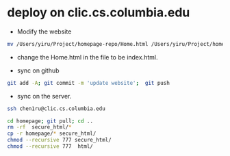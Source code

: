# deploy on clic.cs.columbia.edu
- Modify the website 
```bash
mv /Users/yiru/Project/homepage-repo/Home.html /Users/yiru/Project/homepage-repo/index.html
```
- change the Home.html in the file to be index.html.
  
- sync on github
```bash
git add -A; git commit -m 'update website';  git push
```
- sync on the server.
```bash
ssh chen1ru@clic.cs.columbia.edu
```
```bash
cd homepage; git pull; cd ..
rm -rf  secure_html/*
cp -r homepage/* secure_html/
chmod --recursive 777 secure_html/
chmod --recursive 777  html/
```
